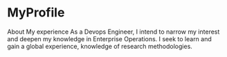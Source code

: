 # MyProfile
About My experience 
As a Devops Engineer, I intend to narrow my interest and deepen my knowledge in Enterprise Operations. I seek to learn and gain a global experience, knowledge of research methodologies.
